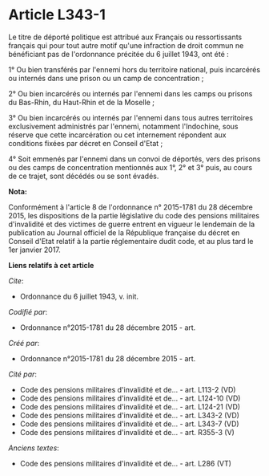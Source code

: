# Article L343-1

Le titre de déporté politique est attribué aux Français ou ressortissants français qui pour tout autre motif qu'une
infraction de droit commun ne bénéficiant pas de l'ordonnance précitée du 6 juillet 1943, ont été :

1° Ou bien transférés par l'ennemi hors du territoire national, puis incarcérés ou internés dans une prison ou un camp de
concentration ;

2° Ou bien incarcérés ou internés par l'ennemi dans les camps ou prisons du Bas-Rhin, du Haut-Rhin et de la Moselle ;

3° Ou bien incarcérés ou internés par l'ennemi dans tous autres territoires exclusivement administrés par l'ennemi, notamment
l'Indochine, sous réserve que cette incarcération ou cet internement répondent aux conditions fixées par décret en Conseil
d'Etat ;

4° Soit emmenés par l'ennemi dans un convoi de déportés, vers des prisons ou des camps de concentration mentionnés aux 1°, 2°
et 3° puis, au cours de ce trajet, sont décédés ou se sont évadés.

**Nota:**

Conformément à l'article 8 de l'ordonnance n° 2015-1781 du 28 décembre 2015, les dispositions de la partie législative du
code des pensions militaires d'invalidité et des victimes de guerre entrent en vigueur le lendemain de la publication au
Journal officiel de la République française du décret en Conseil d'Etat relatif à la partie réglementaire dudit code, et au
plus tard le 1er janvier 2017.

**Liens relatifs à cet article**

_Cite_:

  - Ordonnance du 6 juillet 1943, v. init.

_Codifié par_:

  - Ordonnance n°2015-1781 du 28 décembre 2015 - art.

_Créé par_:

  - Ordonnance n°2015-1781 du 28 décembre 2015 - art.

_Cité par_:

  - Code des pensions militaires d'invalidité et de... - art. L113-2 (VD)
  - Code des pensions militaires d'invalidité et de... - art. L124-10 (VD)
  - Code des pensions militaires d'invalidité et de... - art. L124-21 (VD)
  - Code des pensions militaires d'invalidité et de... - art. L343-2 (VD)
  - Code des pensions militaires d'invalidité et de... - art. L343-7 (VD)
  - Code des pensions militaires d'invalidité et de... - art. R355-3 (V)

_Anciens textes_:

  - Code des pensions militaires d'invalidité et de... - art. L286 (VT)
